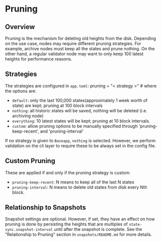 # Pruning

## Overview

Pruning is the mechanism for deleting old heights from the disk. Depending on the use case,
nodes may require different pruning strategies. For example, archive nodes must keep all
the states and prune nothing. On the other hand, a regular validator node may want to only keep 100 latest heights for performance reasons.

## Strategies

The strategies are configured in `app.toml`:
pruning = "< strategy >" # where the options are:
- `default`: only the last 100,000 states(approximately 1 week worth of state) are kept; pruning at 100 block intervals
- `nothing`: all historic states will be saved, nothing will be deleted (i.e. archiving node)
- `everything`: 10 latest states will be kept; pruning at 10 block intervals.
- `custom`: allow pruning options to be manually specified through 'pruning-keep-recent', and 'pruning-interval'

If no strategy is given to `Baseapp`, `nothing` is selected. However, we perform validation on the cli layer to require these to be always set in the config file.

## Custom Pruning

These are applied if and only if the pruning strategy is custom:
- `pruning-keep-recent`: N means to keep all of the last N states
- `pruning-interval`: N means to delete old states from disk every Nth block.

## Relationship to Snapshots

Snapshot settings are optional. However, if set, they have an effect on how pruning is done by
persisting the heights that are multiples of `state-sync.snapshot-interval` until after the snapshot is complete. See the "Relationship to Pruning" section in `snapshots/README.md` for more details.
